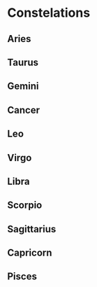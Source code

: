 # Constelations

## Aries



## Taurus



## Gemini



## Cancer



## Leo



## Virgo



## Libra



## Scorpio



## Sagittarius



## Capricorn



## Pisces





